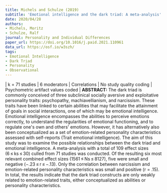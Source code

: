 ```yaml
---
title: Michels and Schulze (2019)
subtitle: 'Emotional intelligence and the dark triad: A meta-analysis'
date: 2020/04/28
authors:
- Michels, Moritz
- Schulze, Ralf
journal: Personality and Individual Differences
paper_url: https://doi.org/10.1016/j.paid.2021.110961
data_url: https://osf.io/w3szh/
tags:
- Emotional Intelligence
- Dark Triad
- Personality
- Observational
---
```


| k = 71 studies | 6 moderators | Correlations | No study quality coding | Psychometric artifact values coded | **ABSTRACT:** The dark triad is commonly conceived of three subclinical socially aversive and exploitative personality traits: psychopathy, machiavellianism, and narcissism. These traits have been linked to certain abilities that may facilitate the attainment of goals in social interactions, one of which may be emotional intelligence. Emotional intelligence encompasses the abilities to perceive emotions correctly, to understand the regularities of emotional functioning, and to regulate one's own and others' emotions. However, it has alternatively also been conceptualized as a set of emotion-related personality characteristics assessed with self-reports (Trait emotional intelligence). The aim of this study was to examine the possible relationships between the dark triad and emotional intelligence. A meta-analysis with a total of 109 effect sizes (6 ≤ ks ≤ 30) culled from 71 studies was conducted. Of the resulting six most relevant combined effect sizes (1561 ≤ Ns ≤ 8127), five were small and negative (−.23 ≤ r ≤ −.13). Only the correlation between narcissism and emotion-related personality characteristics was small and positive (r = .15). In total, the results indicate that the dark triad constructs are only weakly related to emotion-related traits, either conceptualized as abilities or personality characteristics.
